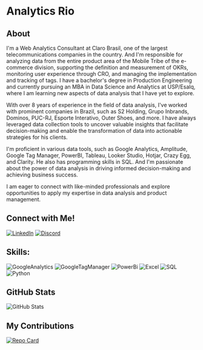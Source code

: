 # Analytics Rio 

## About
I'm a Web Analytics Consultant at Claro Brasil, one of the largest telecommunications companies in the country. And I'm responsible for analyzing data from the entire product area of the Mobile Tribe of the e-commerce division, supporting the definition and measurement of OKRs, monitoring user experience through CRO, and managing the implementation and tracking of tags. I have a bachelor's degree in Production Engineering and currently pursuing an MBA in Data Science and Analytics at USP/Esalq, where I am learning new aspects of data analysis that I have yet to explore.

With over 8 years of experience in the field of data analysis, I've worked with prominent companies in Brazil, such as S2 Holding, Grupo Inbrands, Dominos, PUC-RJ, Esporte Interativo, Outer Shoes, and more. I have always leveraged data collection tools to uncover valuable insights that facilitate decision-making and enable the transformation of data into actionable strategies for his clients. 

I'm proficient in various data tools, such as Google Analytics, Amplitude, Google Tag Manager, PowerBI, Tableau, Looker Studio, Hotjar, Crazy Egg, and Clarity. He also has programming skills in SQL. And I'm passionate about the power of data analysis in driving informed decision-making and achieving business success. 

I am eager to connect with like-minded professionals and explore opportunities to apply my expertise in data analysis and product management.

## Connect with Me!
[![LinkedIn](https://img.shields.io/badge/LinkedIn-000?style=for-the-badge&logo=linkedin&logoColor=0E76A8)](https://www.linkedin.com/in/renatomedeiiros/) [![Discord](https://img.shields.io/badge/Discord-000?style=for-the-badge&logo=discord)](https://www.discord.com/in/renatomvp/)

## Skills:
![GoogleAnalytics](https://img.shields.io/badge/GA4-000?style=for-the-badge&logo=GoogleAnalytics) 
![GoogleTagManager](https://img.shields.io/badge/GTM-000?style=for-the-badge&logo=GoogleTagManager) 
![PowerBi](https://img.shields.io/badge/Power_Bi-000?style=for-the-badge&logo=PowerBi) 
![Excel](https://img.shields.io/badge/Excel-000?style=for-the-badge&logo=MicrosoftExcel) 
![SQL](https://img.shields.io/badge/SQL-000?style=for-the-badge&logo=SQL) 
![Python](https://img.shields.io/badge/Python-000?style=for-the-badge&logo=python) 

## GitHub Stats
![GitHub Stats](https://github-readme-stats.vercel.app/api?username=AnalyticsRio&theme=transparent&bg_color=000&border_color=30A3DC&show_icons=true&icon_color=30A3DC&title_color=E94D5F&text_color=FFF&hide_title=true&hide=stars)

## My Contributions
[![Repo Card](https://github-readme-stats.vercel.app/api/pin/?username=AnalyticsRio&repo=dio-lab-open-source&bg_color=000&border_color=30A3DC&show_icons=true&icon_color=30A3DC&title_color=E94D5F&text_color=FFF)](https://github.com/AnalyticsRio/dio-lab-open-source)

